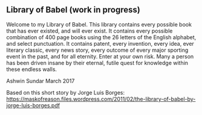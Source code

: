 ## Library of Babel (work in progress)
Welcome to my Library of Babel. This library contains every possible book that has ever existed, and will ever exist. It contains every possible combination of 400 page books using the 26 letters of the English alphabet, and select punctuation. It contains patent, every invention, every idea, ever literary classic, every news story, every outcome of every major sporting event in the past, and for all eternity. Enter at your own risk. Many a person has been driven insane by their eternal, futile quest for knowledge within these endless walls. 

Ashwin Sundar
March 2017

Based on this short story by Jorge Luis Borges: https://maskofreason.files.wordpress.com/2011/02/the-library-of-babel-by-jorge-luis-borges.pdf
